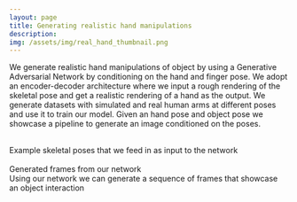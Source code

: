 ```yaml
---
layout: page
title: Generating realistic hand manipulations
description: 
img: /assets/img/real_hand_thumbnail.png
---
```


We generate realistic hand manipulations of object by using a Generative Adversarial Network by conditioning on the hand and finger pose. We adopt an encoder-decoder architecture where we input a rough rendering of the skeletal pose and get a realistic rendering of a hand as the output. We generate datasets with simulated and real human arms at different poses and use it to train our model. Given an hand pose and object pose we showcase a pipeline to generate an image conditioned on the poses.



<div class="img_row">
    <img class="col one left" src="{{ site.baseurl }}/assets/img/skeleton_hand.png" alt="" title="Pose 1"/>
    <img class="col one left" src="{{ site.baseurl }}/assets/img/skeleton_hand2.png" alt="" title="Pose 2"/>
    <img class="col one left" src="{{ site.baseurl }}/assets/img/skeleton_hand3.png" alt="" title="Pose 3"/>
</div>
<div class="col three caption">
    Example skeletal poses that we feed in as input to the network</div>
<div class="img_row2">
    <img class="col one left" src="{{ site.baseurl }}/assets/img/real_hand.png" alt="" title="Generated Image 1"/>
    <img class="col one left" src="{{ site.baseurl }}/assets/img/real_hand2.png" alt="" title="Generated Image 2"/>
    <img class="col one left" src="{{ site.baseurl }}/assets/img/real_hand3.png" alt="" title="Generated Image 3"/>
</div>
<div class="col three caption">
    Generated frames from our network
<div class="img_row2">
<div class="img_row3">
    <img class="col three right" src="{{ site.baseurl }}/assets/img/hand_move.gif" alt="" title="Object Manipulation"/>
<div class="col three caption">
    Using our network we can generate a sequence of frames that showcase an object interaction
</div>

